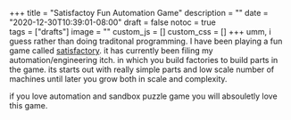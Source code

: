 +++
title = "Satisfactoy Fun Automation Game"
description = ""
date = "2020-12-30T10:39:01-08:00"
draft = false
notoc = true  
tags = ["drafts"]
image = ""
custom_js = []
custom_css = []
+++
umm, i guess rather than doing traditonal programming. I have been playing a fun game called [satisfactory]. 
it  has  currently been filing my automation/engineering itch.
in which you build factories  to build parts in the game.
its starts  out with  really simple parts and low scale number of  machines until later  you grow both in scale and complexity.
 
 if you love  automation and sandbox puzzle game  you will absouletly love this  game. 
     

[satisfactory]: https://store.steampowered.com/app/526870/Satisfactory/
